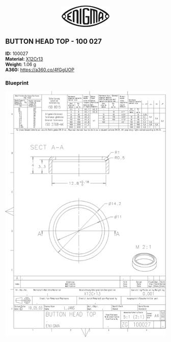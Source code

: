 <!-- PROJECT LOGO -->
<p align="center">
  <a href="https://github.com/AresValley/ENIGMA">
    <img src="../../img/logo.svg" alt="Logo" width="150">
  </a>
</p>

<!-- ABOUT THE PROJECT -->
## BUTTON HEAD TOP - 100 027

**ID:** 100027 <br/>
**Material:** [X12Cr13](https://github.com/AresValley/ENIGMA#x12cr13-) <br/>
**Weight:** 1.06 g <br/>
**A360:** https://a360.co/4fGgUOP <br/>

### Blueprint
<img src="BP.png" alt="Blueprint">
